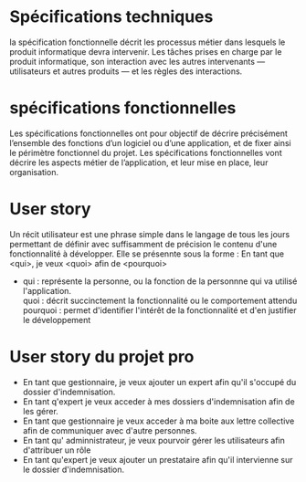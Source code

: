 # Spécifications techniques

 la spécification fonctionnelle décrit les processus métier dans lesquels le produit informatique devra intervenir. Les tâches prises en charge par le produit informatique, son interaction avec les autres intervenants — utilisateurs et autres produits — et les règles des interactions.

# spécifications fonctionnelles

Les spécifications fonctionnelles ont pour objectif de décrire précisément l’ensemble des fonctions d’un logiciel ou d’une application, et de fixer ainsi le périmètre fonctionnel du projet.
Les spécifications fonctionnelles vont décrire les aspects métier de l’application, et leur mise en place, leur organisation.

# User story

Un récit utilisateur est une phrase simple dans le langage de tous les jours permettant de définir avec suffisamment de précision le contenu d'une fonctionnalité à développer.
Elle se présennte sous la forme :  En tant que \<qui>, je veux \<quoi> afin de \<pourquoi>
- qui :  représente la personne, ou la fonction de la personnne qui va utilisé l'application.  
quoi : décrit succinctement la fonctionnalité ou le comportement attendu  
pourquoi : permet d'identifier l'intérêt de la fonctionnalité et d'en justifier le développement

# User story du projet pro

- En tant que gestionnaire, je veux ajouter un expert afin qu'il s'occupé du dossier d'indemnisation. 
- En tant q'expert je veux acceder à mes dossiers d'indemnisation afin de les gérer.
- En tant que gestionnaire je veux acceder à ma boite aux lettre collective afin de communiquer avec d'autre personnes.
- En tant qu' adminnistrateur, je veux pourvoir gérer les utilisateurs afin d'attribuer un rôle 
- En tant qu'expert je veux ajouter un prestataire afin qu'il intervienne sur le dossier d'indemnisation.